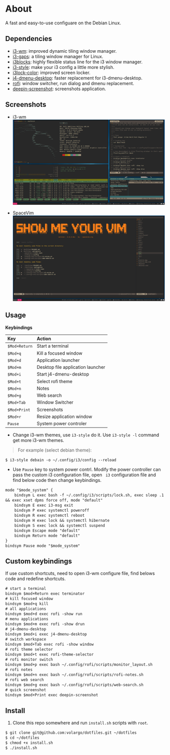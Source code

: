 # About
A fast and easy-to-use configuare on the Debian Linux.

## Dependencies
* [i3-wm](https://github.com/i3/i3): improved dynamic tiling window manager.
* [i3-gaps](https://github.com/Airblader/i3): a tiling window manager for Linux.
* [i3blocks](https://github.com/vivien/i3blocks): highly flexible status line for the i3 window manager.
* [i3-style](https://github.com/acrisci/i3-style): make your i3 config a little more stylish.
* [i3lock-color](https://github.com/PandorasFox/i3lock-color): improved screen locker.
* [j4-dmenu-desktop](https://github.com/enkore/j4-dmenu-desktop): faster replacement for i3-dmenu-desktop.
* [rofi](https://github.com/DaveDavenport/rofi): window switcher, run dialog and dmenu replacement.
* [deepin-screenshot](https://github.com/linuxdeepin/deepin-screenshot): screenshots application.

## Screenshots
* i3-wm ![i3-wm](screenshots/dotfiles-i3wm.png)

* SpaceVim ![spacevim](screenshots/dotfiles-spacevim.png)

## Usage
**Keybindings**

|Key                    |Action                             |
|:----------------------|:----------------------------------|
|`$Mod+Return`          |Start a terminal|
|`$Mod+q`               |Kill a focused window|
|`$Mod+d`               |Application launcher|
|`$Mod+m`               |Desktop file application launcher|
|`$Mod+i`               |Start j4-dmenu-desktop|
|`$Mod+t`               |Select rofi theme|
|`$Mod+n`               |Notes|
|`$Mod+g`               |Web search|
|`$Mod+Tab`             |Window Switcher|
|`$Mod+Print`           |Screenshots|
|`$Mod+r`               |Resize application window|
|`Pause`                |System power controler|

* Change i3-wm themes, use `i3-style` do it. Use `i3-style -l` command get more i3-wm themes.
> For example (select debian theme):
```
$ i3-style debain -o ~/.config/i3/config --reload
```

* Use `Pause` key to system power contrl. Modify the power controller can pass the custom i3 configuration file, open ` i3` configuration file and find below code then change keybindings.
```shell
mode "$mode_system" {
    bindsym L exec bash -f ~/.config/i3/scripts/lock.sh, exec sleep .1 && exec xset dpms force off, mode "default"
    bindsym E exec i3-msg exit
    bindsym P exec systemctl poweroff
    bindsym R exec systemctl reboot
    bindsym H exec lock && systemctl hibernate
    bindsym S exec lock && systemctl suspend
    bindsym Escape mode "default"
    bindsym Return mode "default"
}
bindsym Pause mode "$mode_system"
```

## Custom keybindings
If use custom shortcuts, need to open i3-wm configure file, find belows code and redefine shortcuts.
```shell
# start a terminal
bindsym $mod+Return exec terminator
# kill focused window
bindsym $mod+q kill
# all applications
bindsym $mod+d exec rofi -show run
# menu applications
bindsym $mod+m exec rofi -show drun
# j4-dmenu-desktop
bindsym $mod+i exec j4-dmenu-desktop
# switch workspace
bindsym $mod+Tab exec rofi -show window
# rofi theme selector
bindsym $mod+t exec rofi-theme-selector
# rofi monitor switch
bindsym $mod+p exec bash ~/.config/rofi/scripts/monitor_layout.sh
# rofi notes
bindsym $mod+n exec bash ~/.config/rofi/scripts/rofi-notes.sh
# rofi web search
bindsym $mod+g exec bash ~/.config/rofi/scripts/web-search.sh
# quick screenshot
bindsym $mod+Print exec deepin-screenshot
```

## Install
1. Clone this repo somewhere and run `install.sh` scripts with `root`.
```Shell
$ git clone git@github.com:volargo/dotfiles.git ~/dotfiles
$ cd ~/dotfiles
$ chmod +x install.sh
$ ./install.sh
```
